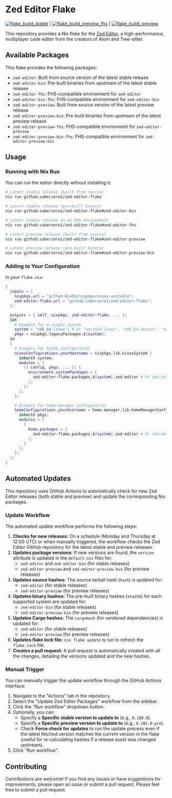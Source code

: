 # Zed Editor Flake

[![flake_build_stable](https://github.com/saberzero1/zed-editor-flake/actions/workflows/flake_build_stable.yml/badge.svg)](https://github.com/saberzero1/zed-editor-flake/actions/workflows/flake_build_stable.yml) | [![flake_build_preview_fhs](https://github.com/saberzero1/zed-editor-flake/actions/workflows/flake_build_preview_fhs.yml/badge.svg)](https://github.com/saberzero1/zed-editor-flake/actions/workflows/flake_build_preview_fhs.yml) | [![flake_build_preview](https://github.com/saberzero1/zed-editor-flake/actions/workflows/flake_build_preview.yml/badge.svg)](https://github.com/saberzero1/zed-editor-flake/actions/workflows/flake_build_preview.yml)

This repository provides a Nix flake for the [Zed Editor](https://zed.dev/), a high-performance, multiplayer code editor from the creators of Atom and Tree-sitter.

## Available Packages

This flake provides the following packages:

- `zed-editor`: Built from source version of the latest stable release
- `zed-editor-bin`: Pre-built binaries from upstream of the latest stable release
- `zed-editor-fhs`: FHS-compatible environment for `zed-editor`
- `zed-editor-bin-fhs`: FHS-compatible environment for `zed-editor-bin`
- `zed-editor-preview`: Built from source version of the latest preview release
- `zed-editor-preview-bin`: Pre-built binaries from upstream of the latest preview release
- `zed-editor-preview-fhs`: FHS-compatible environment for `zed-editor-preview`
- `zed-editor-preview-bin-fhs`: FHS-compatible environment for `zed-editor-preview-bin`

## Usage

### Running with Nix Run

You can run the editor directly without installing it:

```sh
# Latest stable release (built from source)
nix run github:saberzero1/zed-editor-flake

# Latest stable release (pre-built binary)
nix run github:saberzero1/zed-editor-flake#zed-editor-bin

# Latest stable release in an FHS environment
nix run github:saberzero1/zed-editor-flake#zed-editor-fhs

# Latest preview release (built from source)
nix run github:saberzero1/zed-editor-flake#zed-editor-preview

# Latest preview release (pre-built binary)
nix run github:saberzero1/zed-editor-flake#zed-editor-preview-bin
```

### Adding to Your Configuration

In your `flake.nix`:

```nix
{
  inputs = {
    nixpkgs.url = "github:NixOS/nixpkgs/nixos-unstable";
    zed-editor-flake.url = "github:saberzero1/zed-editor-flake";
  };

  outputs = { self, nixpkgs, zed-editor-flake, ... }:
  let
    # Example for a single system
    system = "x86_64-linux"; # Or "aarch64-linux", "x86_64-darwin", "aarch64-darwin"
    pkgs = nixpkgs.legacyPackages.${system};
  in
  {
    # Example for NixOS configuration
    nixosConfigurations.yourHostname = nixpkgs.lib.nixosSystem {
      inherit system;
      modules = [
        ({ config, pkgs, ... }: {
          environment.systemPackages = [
            zed-editor-flake.packages.${system}.zed-editor # Or zed-editor-bin, zed-editor-preview, etc.
          ];
        })
      ];
    };

    # Example for home-manager configuration
    homeConfigurations.yourUsername = home-manager.lib.homeManagerConfiguration {
      inherit pkgs;
      modules = [
        {
          home.packages = [
            zed-editor-flake.packages.${system}.zed-editor # Or zed-editor-bin, zed-editor-preview, etc.
          ];
        }
      ];
    };
  };
}
```

## Automated Updates

This repository uses GitHub Actions to automatically check for new Zed Editor releases (both stable and preview) and update the corresponding Nix packages.

### Update Workflow

The automated update workflow performs the following steps:

1.  **Checks for new releases:** On a schedule (Monday and Thursday at 12:00 UTC) or when manually triggered, the workflow checks the Zed Editor GitHub repository for the latest stable and preview releases.
2.  **Updates package versions:** If new versions are found, the `version` attribute is updated in the `default.nix` files for:
    - `zed-editor` and `zed-editor-bin` (for stable releases)
    - `zed-editor-preview` and `zed-editor-preview-bin` (for preview releases)
3.  **Updates source hashes:** The source tarball hash (`hash`) is updated for:
    - `zed-editor` (for stable releases)
    - `zed-editor-preview` (for preview releases)
4.  **Updates binary hashes:** The pre-built binary hashes (`sha256`) for each supported system are updated for:
    - `zed-editor-bin` (for stable releases)
    - `zed-editor-preview-bin` (for preview releases)
5.  **Updates Cargo hashes:** The `cargoHash` (for vendored dependencies) is updated for:
    - `zed-editor` (for stable releases)
    - `zed-editor-preview` (for preview releases)
6.  **Updates flake lock file:** `nix flake update` is run to refresh the `flake.lock` file.
7.  **Creates a pull request:** A pull request is automatically created with all the changes, detailing the versions updated and the new hashes.

### Manual Trigger

You can manually trigger the update workflow through the GitHub Actions interface:

1.  Navigate to the "Actions" tab in the repository.
2.  Select the "Update Zed Editor Packages" workflow from the sidebar.
3.  Click the "Run workflow" dropdown button.
4.  Optionally, you can:
    - Specify a **Specific stable version to update to** (e.g., `0.180.0`).
    - Specify a **Specific preview version to update to** (e.g., `0.181.0-pre`).
    - Check **Force check for updates** to run the update process even if the latest fetched version matches the current version in the flake (useful for re-calculating hashes if a release asset was changed upstream).
5.  Click "Run workflow".

## Contributing

Contributions are welcome! If you find any issues or have suggestions for improvements, please open an issue or submit a pull request. Please feel free to submit a pull request.
